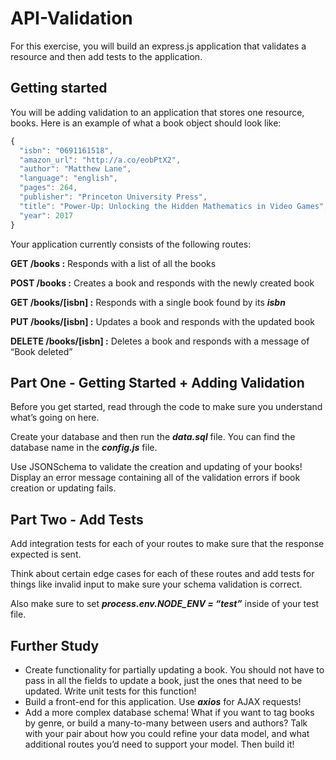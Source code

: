 # API-Validation
For this exercise, you will build an express.js application that validates a resource and then add tests to the application.

## **Getting started**

You will be adding validation to an application that stores one resource, books. Here is an example of what a book object should look like:

```jsx
{
  "isbn": "0691161518",
  "amazon_url": "http://a.co/eobPtX2",
  "author": "Matthew Lane",
  "language": "english",
  "pages": 264,
  "publisher": "Princeton University Press",
  "title": "Power-Up: Unlocking the Hidden Mathematics in Video Games",
  "year": 2017
}
```

Your application currently consists of the following routes:

**GET /books :** Responds with a list of all the books

**POST /books :** Creates a book and responds with the newly created book

**GET /books/[isbn] :** Responds with a single book found by its ***isbn***

**PUT /books/[isbn] :** Updates a book and responds with the updated book

**DELETE /books/[isbn] :** Deletes a book and responds with a message of “Book deleted”

## **Part One - Getting Started + Adding Validation**

Before you get started, read through the code to make sure you understand what’s going on here.

Create your database and then run the ***data.sql*** file. You can find the database name in the ***config.js*** file.

Use JSONSchema to validate the creation and updating of your books! Display an error message containing all of the validation errors if book creation or updating fails.

## **Part Two - Add Tests**

Add integration tests for each of your routes to make sure that the response expected is sent.

Think about certain edge cases for each of these routes and add tests for things like invalid input to make sure your schema validation is correct.

Also make sure to set ***process.env.NODE_ENV = “test”*** inside of your test file.

## **Further Study**

- Create functionality for partially updating a book. You should not have to pass in all the fields to update a book, just the ones that need to be updated. Write unit tests for this function!
- Build a front-end for this application. Use ***axios*** for AJAX requests!
- Add a more complex database schema! What if you want to tag books by genre, or build a many-to-many between users and authors? Talk with your pair about how you could refine your data model, and what additional routes you’d need to support your model. Then build it!
